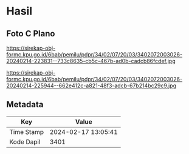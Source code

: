 # Hasil

## Foto C Plano

https://sirekap-obj-formc.kpu.go.id/6bab/pemilu/pdpr/34/02/07/20/03/3402072003026-20240214-223831--733c8635-cb5c-467b-ad0b-cadcb86fcdef.jpg

https://sirekap-obj-formc.kpu.go.id/6bab/pemilu/pdpr/34/02/07/20/03/3402072003026-20240214-225944--662e412c-a821-48f3-adcb-67b214bc29c9.jpg


## Metadata

| Key        | Value               |
| ---------- | ------------------- |
| Time Stamp | 2024-02-17 13:05:41 |
| Kode Dapil | 3401                |



